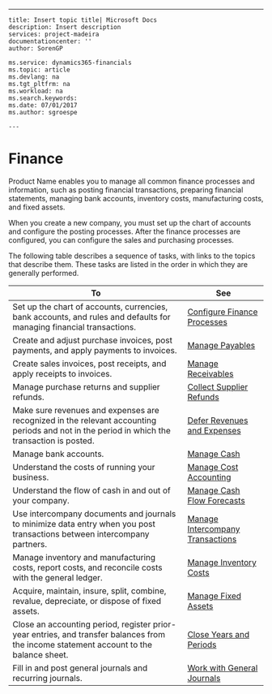 ---
    title: Insert topic title| Microsoft Docs
    description: Insert description
    services: project-madeira
    documentationcenter: ''
    author: SorenGP

    ms.service: dynamics365-financials
    ms.topic: article
    ms.devlang: na
    ms.tgt_pltfrm: na
    ms.workload: na
    ms.search.keywords:
    ms.date: 07/01/2017
    ms.author: sgroespe

    ---
# Finance
Product Name enables you to manage all common finance processes and information, such as posting financial transactions, preparing financial statements, managing bank accounts, inventory costs, manufacturing costs, and fixed assets.  
  
 When you create a new company, you must set up the chart of accounts and configure the posting processes. After the finance processes are configured, you can configure the sales and purchasing processes.  
  
 The following table describes a sequence of tasks, with links to the topics that describe them. These tasks are listed in the order in which they are generally performed.  
  
|**To**|**See**|  
|------------|-------------|  
|Set up the chart of accounts, currencies, bank accounts, and rules and defaults for managing financial transactions.|[Configure Finance Processes](../FullExperience/configure-finance-processes.md)|  
|Create and adjust purchase invoices, post payments, and apply payments to invoices.|[Manage Payables](../FullExperience/manage-payables.md)|  
|Create sales invoices, post receipts, and apply receipts to invoices.|[Manage Receivables](../FullExperience/manage-receivables.md)|  
|Manage purchase returns and supplier refunds.|[Collect Supplier Refunds](../FullExperience/collect-supplier-refunds.md)|  
|Make sure revenues and expenses are recognized in the relevant accounting periods and not in the period in which the transaction is posted.|[Defer Revenues and Expenses](../FullExperience/defer-revenues-and-expenses.md)|  
|Manage bank accounts.|[Manage Cash](../FullExperience/manage-cash.md)|  
|Understand the costs of running your business.|[Manage Cost Accounting](../FullExperience/manage-cost-accounting.md)|  
|Understand the flow of cash in and out of your company.|[Manage Cash Flow Forecasts](../FullExperience/manage-cash-flow-forecasts.md)|  
|Use intercompany documents and journals to minimize data entry when you post transactions between intercompany partners.|[Manage Intercompany Transactions](../FullExperience/manage-intercompany-transactions.md)|  
|Manage inventory and manufacturing costs, report costs, and reconcile costs with the general ledger.|[Manage Inventory Costs](../FullExperience/manage-inventory-costs.md)|  
|Acquire, maintain, insure, split, combine, revalue, depreciate, or dispose of fixed assets.|[Manage Fixed Assets](../FullExperience/manage-fixed-assets.md)|  
|Close an accounting period, register prior-year entries, and transfer balances from the income statement account to the balance sheet.|[Close Years and Periods](../FullExperience/close-years-and-periods.md)|  
|Fill in and post general journals and recurring journals.|[Work with General Journals](../FullExperience/work-with-general-journals.md)|